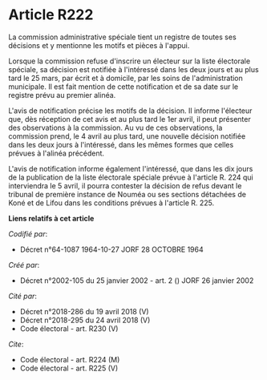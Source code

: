 # Article R222

La commission administrative spéciale tient un registre de toutes ses décisions et y mentionne les motifs et pièces à
l'appui.

Lorsque la commission refuse d'inscrire un électeur sur la liste électorale spéciale, sa décision est notifiée à l'intéressé
dans les deux jours et au plus tard le 25 mars, par écrit et à domicile, par les soins de l'administration municipale. Il est
fait mention de cette notification et de sa date sur le registre prévu au premier alinéa.

L'avis de notification précise les motifs de la décision. Il informe l'électeur que, dès réception de cet avis et au plus
tard le 1er avril, il peut présenter des observations à la commission. Au vu de ces observations, la commission prend, le 4
avril au plus tard, une nouvelle décision notifiée dans les deux jours à l'intéressé, dans les mêmes formes que celles
prévues à l'alinéa précédent.

L'avis de notification informe également l'intéressé, que dans les dix jours de la publication de la liste électorale
spéciale prévue à l'article R. 224 qui interviendra le 5 avril, il pourra contester la décision de refus devant le tribunal
de première instance de Nouméa ou ses sections détachées de Koné et de Lifou dans les conditions prévues à l'article R. 225.

**Liens relatifs à cet article**

_Codifié par_:

  - Décret n°64-1087 1964-10-27 JORF 28 OCTOBRE 1964

_Créé par_:

  - Décret n°2002-105 du 25 janvier 2002 - art. 2 () JORF 26 janvier 2002

_Cité par_:

  - Décret n°2018-286 du 19 avril 2018 (V)
  - Décret n°2018-295 du 24 avril 2018 (V)
  - Code électoral - art. R230 (V)

_Cite_:

  - Code électoral - art. R224 (M)
  - Code électoral - art. R225 (V)
